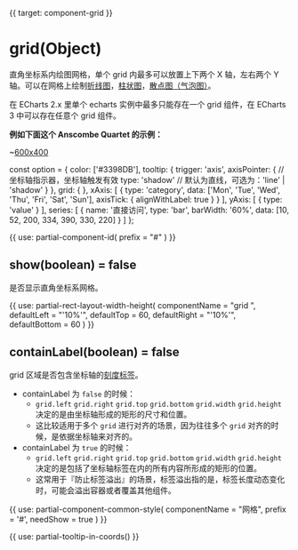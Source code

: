 
{{ target: component-grid }}

# grid(Object)

直角坐标系内绘图网格，单个 grid 内最多可以放置上下两个 X 轴，左右两个 Y 轴。可以在网格上绘制[折线图](~series-line)，[柱状图](~series-bar)，[散点图（气泡图）](~series-scatter)。

在 ECharts 2.x 里单个 echarts 实例中最多只能存在一个 grid 组件，在 ECharts 3 中可以存在任意个 grid 组件。

**例如下面这个 Anscombe Quartet 的示例：**

~[600x400](${galleryViewPath}scatter-anscombe-quartet&edit=1&reset=1)

<ExampleBaseOption title="基础网格示例" name="grid" title-en="Basic Grid">
const option = {
    color: ['#3398DB'],
    tooltip: {
        trigger: 'axis',
        axisPointer: {            // 坐标轴指示器，坐标轴触发有效
            type: 'shadow'        // 默认为直线，可选为：'line' | 'shadow'
        }
    },
    grid: {
    },
    xAxis: [
        {
            type: 'category',
            data: ['Mon', 'Tue', 'Wed', 'Thu', 'Fri', 'Sat', 'Sun'],
            axisTick: {
                alignWithLabel: true
            }
        }
    ],
    yAxis: [
        {
            type: 'value'
        }
    ],
    series: [
        {
            name: '直接访问',
            type: 'bar',
            barWidth: '60%',
            data: [10, 52, 200, 334, 390, 330, 220]
        }
    ]
};

</ExampleBaseOption>

{{ use: partial-component-id(
    prefix = "#"
) }}

## show(boolean) = false

<ExampleUIControlBoolean default="false" />

是否显示直角坐标系网格。

{{ use: partial-rect-layout-width-height(
    componentName = "grid ",
    defaultLeft = "'10%'",
    defaultTop = 60,
    defaultRight = "'10%'",
    defaultBottom = 60
) }}

## containLabel(boolean) = false

<ExampleUIControlBoolean default="false" />

grid 区域是否包含坐标轴的[刻度标签](~yAxis.axisLabel)。

+ containLabel 为 `false` 的时候：
    + `grid.left` `grid.right` `grid.top` `grid.bottom` `grid.width` `grid.height` 决定的是由坐标轴形成的矩形的尺寸和位置。
    + 这比较适用于多个 `grid` 进行对齐的场景，因为往往多个 `grid` 对齐的时候，是依据坐标轴来对齐的。
+ containLabel 为 `true` 的时候：
    + `grid.left` `grid.right` `grid.top` `grid.bottom` `grid.width` `grid.height` 决定的是包括了坐标轴标签在内的所有内容所形成的矩形的位置。
    + 这常用于『防止标签溢出』的场景，标签溢出指的是，标签长度动态变化时，可能会溢出容器或者覆盖其他组件。

{{ use: partial-component-common-style(
    componentName = "网格",
    prefix = '#',
    needShow = true
) }}

{{ use: partial-tooltip-in-coords() }}

